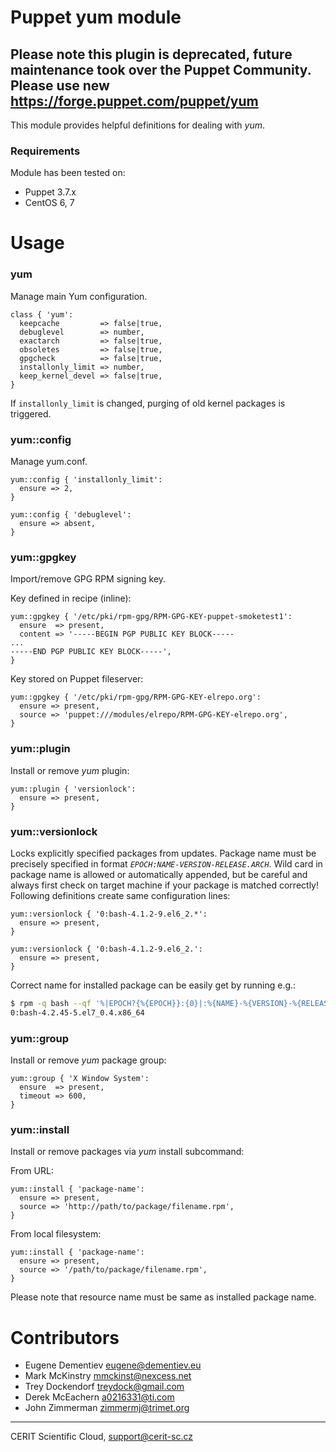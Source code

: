 # Puppet yum module

## Please note this plugin is deprecated, future maintenance took over the Puppet Community. Please use new https://forge.puppet.com/puppet/yum

This module provides helpful definitions for dealing with *yum*.

### Requirements

Module has been tested on:

* Puppet 3.7.x
* CentOS 6, 7

# Usage

### yum

Manage main Yum configuration.

```puppet
class { 'yum':
  keepcache         => false|true,
  debuglevel        => number,
  exactarch         => false|true,
  obsoletes         => false|true,
  gpgcheck          => false|true,
  installonly_limit => number,
  keep_kernel_devel => false|true,
}
```

If `installonly_limit` is changed, purging of old kernel packages is triggered.

### yum::config

Manage yum.conf.

```puppet
yum::config { 'installonly_limit':
  ensure => 2,
}

yum::config { 'debuglevel':
  ensure => absent,
}
```

### yum::gpgkey

Import/remove GPG RPM signing key.

Key defined in recipe (inline):

```puppet
yum::gpgkey { '/etc/pki/rpm-gpg/RPM-GPG-KEY-puppet-smoketest1':
  ensure  => present,
  content => '-----BEGIN PGP PUBLIC KEY BLOCK-----
...
-----END PGP PUBLIC KEY BLOCK-----',
}
```

Key stored on Puppet fileserver:

```puppet
yum::gpgkey { '/etc/pki/rpm-gpg/RPM-GPG-KEY-elrepo.org':
  ensure => present,
  source => 'puppet:///modules/elrepo/RPM-GPG-KEY-elrepo.org',
}
```

### yum::plugin

Install or remove *yum* plugin:

```puppet
yum::plugin { 'versionlock':
  ensure => present,
}
```

### yum::versionlock

Locks explicitly specified packages from updates. Package name must
be precisely specified in format *`EPOCH:NAME-VERSION-RELEASE.ARCH`*.
Wild card in package name is allowed or automatically appended,
but be careful and always first check on target machine if your
package is matched correctly! Following definitions create same
configuration lines:

```puppet
yum::versionlock { '0:bash-4.1.2-9.el6_2.*':
  ensure => present,
}

yum::versionlock { '0:bash-4.1.2-9.el6_2.':
  ensure => present,
}
```

Correct name for installed package can be easily get by running e.g.:

```bash
$ rpm -q bash --qf '%|EPOCH?{%{EPOCH}}:{0}|:%{NAME}-%{VERSION}-%{RELEASE}.%{ARCH}\n'
0:bash-4.2.45-5.el7_0.4.x86_64
```

### yum::group

Install or remove *yum* package group:

```puppet
yum::group { 'X Window System':
  ensure  => present,
  timeout => 600,
}
```

### yum::install

Install or remove packages via *yum* install subcommand:

From URL:

```puppet
yum::install { 'package-name':
  ensure => present,
  source => 'http://path/to/package/filename.rpm',
}
```

From local filesystem:

```puppet
yum::install { 'package-name':
  ensure => present,
  source => '/path/to/package/filename.rpm',
}
```

Please note that resource name must be same as installed package name.

# Contributors

* Eugene Dementiev <eugene@dementiev.eu>
* Mark McKinstry <mmckinst@nexcess.net>
* Trey Dockendorf <treydock@gmail.com>
* Derek McEachern <a0216331@ti.com>
* John Zimmerman <zimmermj@trimet.org>

***

CERIT Scientific Cloud, <support@cerit-sc.cz>
